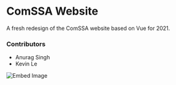# ComSSA Website 

A fresh redesign of the ComSSA website based on Vue for 2021. 

### Contributors 

- Anurag Singh 
- Kevin Le

![Embed Image](./comssa/src/img/branding/og.jpg)